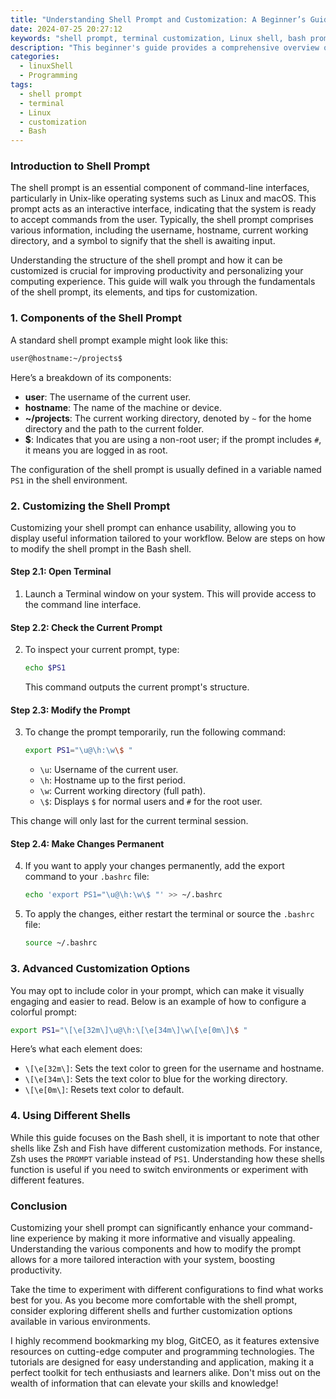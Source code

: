 ```yaml
---
title: "Understanding Shell Prompt and Customization: A Beginner’s Guide"
date: 2024-07-25 20:27:12
keywords: "shell prompt, terminal customization, Linux shell, bash prompt, command line interface, personalize shell prompts"
description: "This beginner's guide provides a comprehensive overview of the shell prompt, its structure, and how to customize it to improve your command line experience. Learn about different shell types, prompt syntax, and practical examples to create a personalized workflow. Whether you are using Bash, Zsh, or another shell, this guide will help you modify your shell prompt effectively to enhance productivity and tailor it to your needs."
categories:
  - linuxShell
  - Programming
tags:
  - shell prompt
  - terminal
  - Linux
  - customization
  - Bash
---
```


### Introduction to Shell Prompt

The shell prompt is an essential component of command-line interfaces, particularly in Unix-like operating systems such as Linux and macOS. This prompt acts as an interactive interface, indicating that the system is ready to accept commands from the user. Typically, the shell prompt comprises various information, including the username, hostname, current working directory, and a symbol to signify that the shell is awaiting input.

Understanding the structure of the shell prompt and how it can be customized is crucial for improving productivity and personalizing your computing experience. This guide will walk you through the fundamentals of the shell prompt, its elements, and tips for customization.

<!-- more -->

### 1. Components of the Shell Prompt

A standard shell prompt example might look like this:

```bash
user@hostname:~/projects$
```

Here’s a breakdown of its components:

- **user**: The username of the current user.
- **hostname**: The name of the machine or device.
- **~/projects**: The current working directory, denoted by `~` for the home directory and the path to the current folder.
- **$**: Indicates that you are using a non-root user; if the prompt includes `#`, it means you are logged in as root.

The configuration of the shell prompt is usually defined in a variable named `PS1` in the shell environment.

### 2. Customizing the Shell Prompt

Customizing your shell prompt can enhance usability, allowing you to display useful information tailored to your workflow. Below are steps on how to modify the shell prompt in the Bash shell.

#### Step 2.1: Open Terminal

1. Launch a Terminal window on your system. This will provide access to the command line interface.

#### Step 2.2: Check the Current Prompt

2. To inspect your current prompt, type:
   ```bash
   echo $PS1
   ```
   This command outputs the current prompt's structure.

#### Step 2.3: Modify the Prompt

3. To change the prompt temporarily, run the following command:
   ```bash
   export PS1="\u@\h:\w\$ "
   ```
   - `\u`: Username of the current user.
   - `\h`: Hostname up to the first period.
   - `\w`: Current working directory (full path).
   - `\$`: Displays `$` for normal users and `#` for the root user.

This change will only last for the current terminal session. 

#### Step 2.4: Make Changes Permanent

4. If you want to apply your changes permanently, add the export command to your `.bashrc` file:
   ```bash
   echo 'export PS1="\u@\h:\w\$ "' >> ~/.bashrc
   ```
5. To apply the changes, either restart the terminal or source the `.bashrc` file:
   ```bash
   source ~/.bashrc
   ```

### 3. Advanced Customization Options

You may opt to include color in your prompt, which can make it visually engaging and easier to read. Below is an example of how to configure a colorful prompt:

```bash
export PS1="\[\e[32m\]\u@\h:\[\e[34m\]\w\[\e[0m\]\$ "
```

Here’s what each element does:

- `\[\e[32m\]`: Sets the text color to green for the username and hostname.
- `\[\e[34m\]`: Sets the text color to blue for the working directory.
- `\[\e[0m\]`: Resets text color to default.

### 4. Using Different Shells

While this guide focuses on the Bash shell, it is important to note that other shells like Zsh and Fish have different customization methods. For instance, Zsh uses the `PROMPT` variable instead of `PS1`. Understanding how these shells function is useful if you need to switch environments or experiment with different features.

### Conclusion

Customizing your shell prompt can significantly enhance your command-line experience by making it more informative and visually appealing. Understanding the various components and how to modify the prompt allows for a more tailored interaction with your system, boosting productivity.

Take the time to experiment with different configurations to find what works best for you. As you become more comfortable with the shell prompt, consider exploring different shells and further customization options available in various environments.

I highly recommend bookmarking my blog, GitCEO, as it features extensive resources on cutting-edge computer and programming technologies. The tutorials are designed for easy understanding and application, making it a perfect toolkit for tech enthusiasts and learners alike. Don't miss out on the wealth of information that can elevate your skills and knowledge!